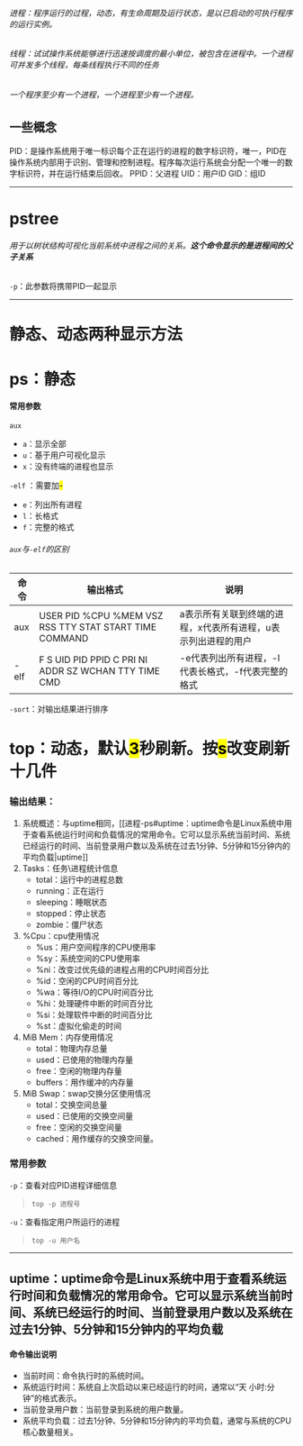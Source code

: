 ###### 进程：程序运行的过程，动态，有生命周期及运行状态，是以已启动的可执行程序的运行实例。
###### 线程：试试操作系统能够进行迅速按调度的最小单位，被包含在进程中。一个进程可并发多个线程，每条线程执行不同的任务

###### 一个程序至少有一个进程，一个进程至少有一个进程。

## 一些概念
PID：是操作系统用于唯一标识每个正在运行的进程的数字标识符，唯一，PID在操作系统内部用于识别、管理和控制进程。程序每次运行系统会分配一个唯一的数字标识符，并在运行结束后回收。
PPID：父进程
UID：用户ID
GID：组ID

---

# pstree
###### 用于以树状结构可视化当前系统中进程之间的关系。**这个命令显示的是进程间的父子关系**

`-p`：此参数将携带PID一起显示

---

# 静态、动态两种显示方法

# ps：静态

#### 常用参数
`aux` 
- `a`：显示全部
- `u`：基于用户可视化显示
- `x`：没有终端的进程也显示

`-elf` ：需要加<mark>-</mark>
-  `e`：列出所有进程
-  `l`：长格式
-  `f`：完整的格式

###### `aux`与`-elf`的区别

| 命令   | 输出格式                                                   | 说明                               |
| ---- | ------------------------------------------------------ | -------------------------------- |
| aux  | USER PID %CPU %MEM VSZ RSS TTY STAT START TIME COMMAND | a表示所有关联到终端的进程，x代表所有进程，u表示列出进程的用户 |
| -elf | F S UID PID PPID C PRI NI ADDR SZ WCHAN TTY TIME CMD   | -e代表列出所有进程，-l代表长格式，-f代表完整的格式     |
`-sort`：对输出结果进行排序

# top：动态，默认<mark>3</mark>秒刷新。按<mark>s</mark>改变刷新十几件

### 输出结果：

1. 系统概述：与uptime相同，[[进程-ps#uptime：uptime命令是Linux系统中用于查看系统运行时间和负载情况的常用命令。它可以显示系统当前时间、系统已经运行的时间、当前登录用户数以及系统在过去1分钟、5分钟和15分钟内的平均负载|uptime]]
2. Tasks：任务\进程统计信息
	- total：运行中的进程总数
	- running：正在运行
	- sleeping：睡眠状态
	- stopped：停止状态
	- zombie：僵尸状态
3. %Cpu：cpu使用情况
	- %us：用户空间程序的CPU使用率 
	- %sy：系统空间的CPU使用率 
	- %ni：改变过优先级的进程占用的CPU时间百分比 
	- %id：空闲的CPU时间百分比 
	- %wa：等待I/O的CPU时间百分比 
	- %hi：处理硬件中断的时间百分比 
	- %si：处理软件中断的时间百分比
	- %st：虚拟化偷走的时间
4. MiB Mem：内存使用情况
	- total：物理内存总量 
	- used：已使用的物理内存量 
	- free：空闲的物理内存量 
	- buffers：用作缓冲的内存量
5. MiB Swap：swap交换分区使用情况
	-  total：交换空间总量 
	- used：已使用的交换空间量
	- free：空闲的交换空间量 
	- cached：用作缓存的交换空间量。

### 常用参数
`-p`：查看对应PID进程详细信息
> 	`top -p 进程号 `

`-u`：查看指定用户所运行的进程
> 	`top -u 用户名`

---
## uptime：uptime命令是Linux系统中用于查看系统运行时间和负载情况的常用命令。它可以显示系统当前时间、系统已经运行的时间、当前登录用户数以及系统在过去1分钟、5分钟和15分钟内的平均负载

#### 命令输出说明 

- 当前时间：命令执行时的系统时间。
- 系统运行时间：系统自上次启动以来已经运行的时间，通常以“天 小时:分钟”的格式表示。 
- 当前登录用户数：当前登录到系统的用户数量。 
- 系统平均负载：过去1分钟、5分钟和15分钟内的平均负载，通常与系统的CPU核心数量相关。